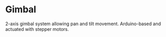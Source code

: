 # Gimbal
2-axis gimbal system allowing pan and tilt movement. Arduino-based and actuated with stepper motors.
